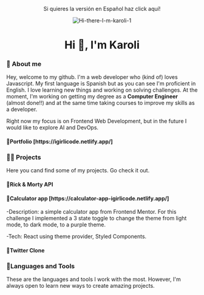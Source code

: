 <p align="center">Si quieres la versión en Español haz click aquí!</p>
<p align="center"><img align="center" src="https://i.ibb.co/W0G9Xv1/Hi-there-I-m-karoli-1.jpg" alt="Hi-there-I-m-karoli-1" border="0"></p>
<h1 align="center">Hi 👋, I'm Karoli</h1>

<h3 align="left">📄 About me</h3>

Hey, welcome to my github. I'm a web developer who (kind of) loves Javascript. My first language is Spanish but as you can see I'm proficient in English. I love learning new things and working on solving challenges. At the moment, I'm working on getting my degree as a **Computer Engineer**  (almost done!!) and at the same time taking courses to improve my skills as a developer.

Right now my focus is on Frontend Web Development, but in the future I would like to explore AI and DevOps.
<h4 align="left"> 	🚀Portfolio [https://igirlicode.netlify.app/]</h4>
 
<h3 align="left">👨‍💻 Projects</h3>
Here you cand find some of my projects. Go check it out.
<h4 align="left"> 	🚀Rick & Morty API</h4>
<h4 align="left"> 	🚀Calculator app  [https://calculator-app-igirlicode.netlify.app/]</h4>

-Description: a simple calculator app from Frontend Mentor. For this challenge I implemented a 3 state toggle to change the theme from light mode, to dark mode, to a purple theme.

-Tech: React using theme provider, Styled Components. 

<h4 align="left"> 	🚀Twitter Clone</h4>

<h3 align="left">🔨Languages and Tools</h3>

These are the languages ​​and tools I work with the most. However, I'm always open to learn new ways to create amazing projects.
